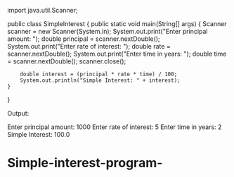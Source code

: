 
import java.util.Scanner;

public class SimpleInterest {
    public static void main(String[] args) {
        Scanner scanner = new Scanner(System.in);
        System.out.print("Enter principal amount: ");
        double principal = scanner.nextDouble();
        System.out.print("Enter rate of interest: ");
        double rate = scanner.nextDouble();
        System.out.print("Enter time in years: ");
        double time = scanner.nextDouble();
        scanner.close();

        double interest = (principal * rate * time) / 100;
        System.out.println("Simple Interest: " + interest);
    }
}


Output:


Enter principal amount: 1000
Enter rate of interest: 5
Enter time in years: 2
Simple Interest: 100.0
# Simple-interest-program-
